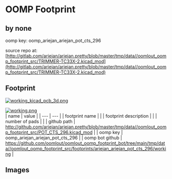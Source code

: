 # OOMP Footprint  
##   by none  
  
oomp key: oomp_ariejan_ariejan_pot_cts_296  
  
source repo at: [http://gitlab.com/ariejan/ariejan.pretty/blob/master/tmp/data//oomlout_oomp_footprint_src/TRIMMER-TC33X-2.kicad_mod](http://gitlab.com/ariejan/ariejan.pretty/blob/master/tmp/data//oomlout_oomp_footprint_src/TRIMMER-TC33X-2.kicad_mod)  
## Footprint  
  
[![working_kicad_pcb_3d.png](working_kicad_pcb_3d_600.png)](working_kicad_pcb_3d.png)  
  
[![working.png](working_600.png)](working.png)  
| name | value | 
| --- | --- | 
| footprint name |  | 
| footprint description |  | 
| number of pads |  | 
| github path | http://github.com/ariejan/ariejan.pretty/blob/master/tmp/data//oomlout_oomp_footprint_src/POT_CTS_296.kicad_mod | 
| oomp key | oomp_ariejan_ariejan_pot_cts_296 | 
| oomp bot github | https://github.com/oomlout/oomlout_oomp_footprint_bot/tree/main/tmp/data//oomlout_oomp_footprint_src/footprints/ariejan_ariejan_pot_cts_296/working | 
## Images  
